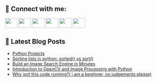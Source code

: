 ## 🔎 Connect with me:
[<img height="32" width="40" src="https://cdn.jsdelivr.net/npm/simple-icons@v5/icons/telegram.svg" />](https://t.me/bullbesh)
[<img height="32" width="40" src="https://cdn.jsdelivr.net/npm/simple-icons@v5/icons/vk.svg" />](https://vk.com/bullbesh)
[<img height="32" width="40" src="https://cdn.jsdelivr.net/npm/simple-icons@v5/icons/twitter.svg" />](https://twitter.com/bullbesh1)
[<img height="32" width="40" src="https://cdn.jsdelivr.net/npm/simple-icons@v5/icons/instagram.svg" />](https://www.instagram.com/bullbesh)
[<img height="32" width="40" src="https://cdn.jsdelivr.net/npm/simple-icons@v5/icons/reddit.svg" />](https://www.reddit.com/user/bullbesh)
[<img height="32" width="40" src="https://cdn.jsdelivr.net/npm/simple-icons@v5/icons/youtube.svg" />](https://www.youtube.com/channel/UCtfjRs6uzgq5mfm8S06WTcg)

## 📕 Latest Blog Posts
<!-- BLOG-POST-LIST:START -->
- [Python Projects](https://www.reddit.com/r/Python/comments/uqr6pp/python_projects/)
- [Sorting lists in python: sorted&lpar;&rpar; vs sort&lpar;&rpar;](https://www.reddit.com/r/Python/comments/uqqseh/sorting_lists_in_python_sorted_vs_sort/)
- [Build an Image Search Engine in Minutes](https://www.reddit.com/r/Python/comments/uqpuo8/build_an_image_search_engine_in_minutes/)
- [Introduction to OpenCV and Image Processing with Python](https://www.reddit.com/r/Python/comments/uqpnhb/introduction_to_opencv_and_image_processing_with/)
- [Why isnt this code running?&lpar; i am a beginner, no judgements please&rpar;](https://www.reddit.com/r/Python/comments/uqpn1w/why_isnt_this_code_running_i_am_a_beginner_no/)
<!-- BLOG-POST-LIST:END -->
